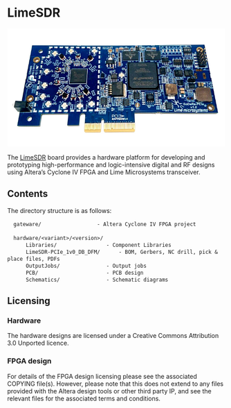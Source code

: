 # LimeSDR

![LimeSDR PCIe board](/images/LimeSDR-PCIe_722w.jpg)

The [LimeSDR](https://myriadrf.org/projects/limesdr/) board provides a hardware platform for developing and prototyping high-performance and logic-intensive digital and RF designs using Altera’s Cyclone IV FPGA and Lime Microsystems transceiver.

## Contents

The directory structure is as follows:
         
      gateware/                  - Altera Cyclone IV FPGA project

      hardware/<variant>/<version>/
          Libraries/             	- Component Libraries
          LimeSDR-PCIe_1v0_DB_DFM/      - BOM, Gerbers, NC drill, pick & place files, PDFs
          OutputJobs/            	- Output jobs
          PCB/                   	- PCB design
          Schematics/            	- Schematic diagrams

## Licensing

### Hardware

The hardware designs are licensed under a Creative Commons Attribution 3.0 Unported licence.

### FPGA design

For details of the FPGA design licensing please see the associated COPYING file(s). However, please note that this does not extend to any files provided with the Altera design tools or other third party IP, and see the relevant files for the associated terms and conditions.
